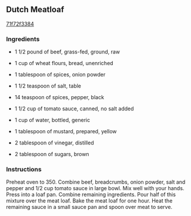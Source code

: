 ## Dutch Meatloaf

[71f72f3384](http://www.food.com/recipe/dutch-meatloaf-128778)

### Ingredients

 - 1 1/2 pound of beef, grass-fed, ground, raw

 - 1 cup of wheat flours, bread, unenriched

 - 1 tablespoon of spices, onion powder

 - 1 1/2 teaspoon of salt, table

 - 14 teaspoon of spices, pepper, black

 - 1 1/2 cup of tomato sauce, canned, no salt added

 - 1 cup of water, bottled, generic

 - 1 tablespoon of mustard, prepared, yellow

 - 2 tablespoon of vinegar, distilled

 - 2 tablespoon of sugars, brown

### Instructions

Preheat oven to 350. Combine beef, breadcrumbs, onion powder, salt and pepper and 1/2 cup tomato sauce in large bowl. Mix well with your hands. Press into a loaf pan. Combine remaining ingredients. Pour half of this mixture over the meat loaf. Bake the meat loaf for one hour. Heat the remaining sauce in a small sauce pan and spoon over meat to serve.